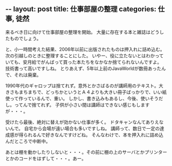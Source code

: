 --
layout: post
title: 仕事部屋の整理
categories: 仕事, 徒然
--

来るべき日に向けて仕事部屋の整理を開始。
大量に存在する本と雑誌はどうしたものでしょう。

と、小一時間考えた結果、2006年以前に出版されたものは押入れに詰め込む。次の引越しのときに整理することにした。
いやー、役に立たないとはわかっていても、安月給でがんばって買った本たちをなかなか捨てられないんですよ。
技術書って高いですしね。
とりあえず、5年以上前のJavaWorldが数冊あったんで、それは廃棄。

1990年代のギャロップは捨てれず。意外とかさばるのが講師用のテキスト。大きさもまちまちで、どっちかというとＡ４よりも大きい冊子ばっかりで、いい紙使って作っているんで、重い。
しかし、書き込みもあるし、今後、使いそうだし。ってんで捨てれず。
子供が小さい間は講師はできない感じもしますが・・・。

受けたら最後、絶対に替えが効かない仕事が多く。
ドタキャンなんてありえないんで。
自宅から会場が遠い場合も多いですしね。
講師って、数日で一定の達成感が得られるんで好きなんですけどね。
そんなわけで、本を押入れに詰め込んだところで中断中。

あとは棚を動かしたりしないと・・・。その前に棚の上のサーバとかプリンターとかのコードをはずして・・・。あー。

